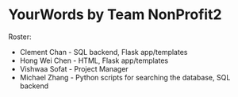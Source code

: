 # YourWords by Team NonProfit2

Roster:
* Clement Chan - SQL backend, Flask app/templates
* Hong Wei Chen - HTML, Flask app/templates
* Vishwaa Sofat - Project Manager
* Michael Zhang - Python scripts for searching the database, SQL backend
